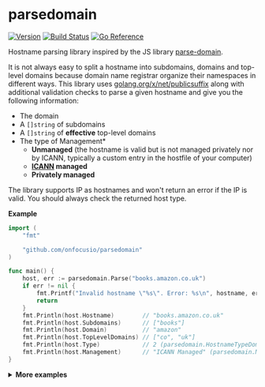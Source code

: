 # parsedomain

[![Version](https://img.shields.io/github/v/release/onfocusio/parsedomain?include_prereleases)](https://github.com/onfocusio/parsedomain/releases)
[![Build Status](https://github.com/onfocusio/parsedomain/workflows/Test/badge.svg)](https://github.com/onfocusio/parsedomain/actions)
[![Go Reference](https://pkg.go.dev/badge/github.com/onfocusio/parsedomain.svg)](https://pkg.go.dev/github.com/onfocusio/parsedomain)

Hostname parsing library inspired by the JS library [parse-domain](https://github.com/peerigon/parse-domain).

It is not always easy to split a hostname into subdomains, domains and top-level domains because domain name registrar organize their namespaces in different ways. This library uses [golang.org/x/net/publicsuffix](https://pkg.go.dev/golang.org/x/net/publicsuffix) along with additional validation checks to parse a given hostname and give you the following information:
- The domain
- A `[]string` of subdomains
- A `[]string` of **effective** top-level domains
- The type of Management*
    - **Unmanaged** (the hostname is valid but is not managed privately nor by ICANN, typically a custom entry in the hostfile of your computer)
    - **[ICANN](https://www.icann.org/) managed**
    - **Privately managed**

The library supports IP as hostnames and won't return an error if the IP is valid. You should always check the returned host type.

**Example**
```go
import (
	"fmt"

	"github.com/onfocusio/parsedomain"
)

func main() {
    host, err := parsedomain.Parse("books.amazon.co.uk")
    if err != nil {
        fmt.Printf("Invalid hostname \"%s\". Error: %s\n", hostname, err.Error())
        return
    }
    fmt.Println(host.Hostname)        // "books.amazon.co.uk"
    fmt.Println(host.Subdomains)      // ["books"]
    fmt.Println(host.Domain)          // "amazon"
    fmt.Println(host.TopLevelDomains) // ["co", "uk"]
    fmt.Println(host.Type)            // 2 (parsedomain.HostnameTypeDomain)
    fmt.Println(host.Management)      // "ICANN Managed" (parsedomain.ManagementICANN)
}
```

<details>
    <summary><b>More examples</b></summary>
  
```go
package main

import (
    "fmt"

    "github.com/onfocusio/parsedomain"
)

func main() {
    hosts := []string{
        "amazon.co.uk",
        "books.amazon.co.uk",
        "www.books.amazon.co.uk",
        "amazon.com",
        "example0.debian.net",
        "example1.debian.org",
        "golang.dev",
        "golang.net",
        "play.golang.org",
        "gophers.in.space.museum",
        "0emm.com",
        "a.0emm.com",
        "b.c.d.0emm.com",
        "there.is.no.such-tld",
        "foo.org",
        "foo.co.uk",
        "foo.dyndns.org",
        "foo.blogspot.co.uk",
        "cromulent",
        "foo.example.com.",
        "127.0.0.1",
        "0000:0000:0000:0000:0000:0000:0000:0001",
        "localhost",
        "",
    }

    for _, hostname := range hosts {
        host, err := parsedomain.Parse(hostname)
        if err != nil {
            fmt.Printf("Invalid hostname \"%s\". Error: %s\n", hostname, err.Error())
            continue
        }
        fmt.Printf("%#v\n", host)
    }
}
```
```
&parsedomain.Host{Hostname:"amazon.co.uk", Domain:"amazon", Management:"ICANN Managed", Subdomains:[]string{}, TopLevelDomains:[]string{"co", "uk"}, Type:parsedomain.HostnameTypeDomain}
&parsedomain.Host{Hostname:"books.amazon.co.uk", Domain:"amazon", Management:"ICANN Managed", Subdomains:[]string{"books"}, TopLevelDomains:[]string{"co", "uk"}, Type:parsedomain.HostnameTypeDomain}
&parsedomain.Host{Hostname:"www.books.amazon.co.uk", Domain:"amazon", Management:"ICANN Managed", Subdomains:[]string{"www", "books"}, TopLevelDomains:[]string{"co", "uk"}, Type:parsedomain.HostnameTypeDomain}
&parsedomain.Host{Hostname:"amazon.com", Domain:"amazon", Management:"ICANN Managed", Subdomains:[]string{}, TopLevelDomains:[]string{"com"}, Type:parsedomain.HostnameTypeDomain}
&parsedomain.Host{Hostname:"example0.debian.net", Domain:"example0", Management:"Privately Managed", Subdomains:[]string{}, TopLevelDomains:[]string{"debian", "net"}, Type:parsedomain.HostnameTypeDomain}
&parsedomain.Host{Hostname:"example1.debian.org", Domain:"debian", Management:"ICANN Managed", Subdomains:[]string{"example1"}, TopLevelDomains:[]string{"org"}, Type:parsedomain.HostnameTypeDomain}
&parsedomain.Host{Hostname:"golang.dev", Domain:"golang", Management:"ICANN Managed", Subdomains:[]string{}, TopLevelDomains:[]string{"dev"}, Type:parsedomain.HostnameTypeDomain}
&parsedomain.Host{Hostname:"golang.net", Domain:"golang", Management:"ICANN Managed", Subdomains:[]string{}, TopLevelDomains:[]string{"net"}, Type:parsedomain.HostnameTypeDomain}
&parsedomain.Host{Hostname:"play.golang.org", Domain:"golang", Management:"ICANN Managed", Subdomains:[]string{"play"}, TopLevelDomains:[]string{"org"}, Type:parsedomain.HostnameTypeDomain}
&parsedomain.Host{Hostname:"gophers.in.space.museum", Domain:"in", Management:"ICANN Managed", Subdomains:[]string{"gophers"}, TopLevelDomains:[]string{"space", "museum"}, Type:parsedomain.HostnameTypeDomain}
&parsedomain.Host{Hostname:"0emm.com", Domain:"0emm", Management:"ICANN Managed", Subdomains:[]string{}, TopLevelDomains:[]string{"com"}, Type:parsedomain.HostnameTypeDomain}
&parsedomain.Host{Hostname:"a.0emm.com", Domain:"0emm", Management:"Privately Managed", Subdomains:[]string{"a"}, TopLevelDomains:[]string{"com"}, Type:parsedomain.HostnameTypeDomain}
&parsedomain.Host{Hostname:"b.c.d.0emm.com", Domain:"c", Management:"Privately Managed", Subdomains:[]string{"b"}, TopLevelDomains:[]string{"d", "0emm", "com"}, Type:parsedomain.HostnameTypeDomain}
Invalid hostname "there.is.no.such-tld". Error: Unmanaged hostname: "there.is.no.such-tld"
&parsedomain.Host{Hostname:"foo.org", Domain:"foo", Management:"ICANN Managed", Subdomains:[]string{}, TopLevelDomains:[]string{"org"}, Type:parsedomain.HostnameTypeDomain}
&parsedomain.Host{Hostname:"foo.co.uk", Domain:"foo", Management:"ICANN Managed", Subdomains:[]string{}, TopLevelDomains:[]string{"co", "uk"}, Type:parsedomain.HostnameTypeDomain}
&parsedomain.Host{Hostname:"foo.dyndns.org", Domain:"foo", Management:"Privately Managed", Subdomains:[]string{}, TopLevelDomains:[]string{"dyndns", "org"}, Type:parsedomain.HostnameTypeDomain}
&parsedomain.Host{Hostname:"foo.blogspot.co.uk", Domain:"foo", Management:"Privately Managed", Subdomains:[]string{}, TopLevelDomains:[]string{"blogspot", "co", "uk"}, Type:parsedomain.HostnameTypeDomain}
Invalid hostname "cromulent". Error: Unmanaged hostname: "cromulent"
Invalid hostname "foo.example.com.". Error: Unmanaged hostname: "foo.example.com."
&parsedomain.Host{Hostname:"127.0.0.1", Domain:"", Management:"", Subdomains:[]string(nil), TopLevelDomains:[]string(nil), Type:parsedomain.HostnameTypeIP}
&parsedomain.Host{Hostname:"0000:0000:0000:0000:0000:0000:0000:0001", Domain:"", Management:"", Subdomains:[]string(nil), TopLevelDomains:[]string(nil), Type:parsedomain.HostnameTypeIP}
Invalid hostname "localhost". Error: Domain is reserved: "localhost"
Invalid hostname "". Error: Domain is reserved: ""
```
</details>

